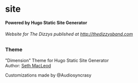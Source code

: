 # site
**Powered by Hugo Static Site Generator**
###### Website for The Dizzys published at http://thedizzysband.com

### Theme
"Dimension" Theme for Hugo Static Site Generator  
Author: [Seth MacLeod](https://www.sethmacleod.com/)

Customizations made by @Audiosyncrasy